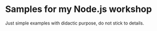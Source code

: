 # Samples for my Node.js workshop

Just simple examples with didactic purpose, do not stick to details.